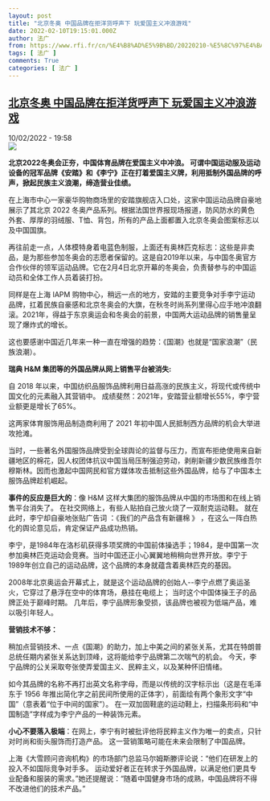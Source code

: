 ```yaml
---
layout: post
title: "北京冬奥 中国品牌在拒洋货呼声下 玩爱国主义冲浪游戏"
date: 2022-02-10T19:15:01.000Z
author: 法广
from: https://www.rfi.fr/cn/%E4%B8%AD%E5%9B%BD/20220210-%E5%8C%97%E4%BA%AC%E5%86%AC%E5%A5%A5-%E4%B8%AD%E5%9B%BD%E5%93%81%E7%89%8C%E5%9C%A8%E6%8B%92%E6%B4%8B%E8%B4%A7%E5%91%BC%E5%A3%B0%E4%B8%8B-%E7%8E%A9%E7%88%B1%E5%9B%BD%E4%B8%BB%E4%B9%89%E5%86%B2%E6%B5%AA%E6%B8%B8%E6%88%8F
tags: [ 法广 ]
comments: True
categories: [ 法广 ]
---
```

<!--1644520501000-->
[北京冬奥 中国品牌在拒洋货呼声下 玩爱国主义冲浪游戏](https://www.rfi.fr/cn/%E4%B8%AD%E5%9B%BD/20220210-%E5%8C%97%E4%BA%AC%E5%86%AC%E5%A5%A5-%E4%B8%AD%E5%9B%BD%E5%93%81%E7%89%8C%E5%9C%A8%E6%8B%92%E6%B4%8B%E8%B4%A7%E5%91%BC%E5%A3%B0%E4%B8%8B-%E7%8E%A9%E7%88%B1%E5%9B%BD%E4%B8%BB%E4%B9%89%E5%86%B2%E6%B5%AA%E6%B8%B8%E6%88%8F)
------

<div>
<div>10/02/2022 - 19:58</div><img src="https://s.rfi.fr/media/display/738a44e0-1176-11ea-9a0c-005056a99247/w:1280/p:16x9/OLYMPICS-OPENING432.jpg"><p><strong>                    北京2022冬奥会正夯，中国体育品牌在爱国主义中冲浪。 可谓中国运动服及运动设备的冠军品牌《安踏》和《李宁》正在打着爱国主义牌，利用抵制外国品牌的呼声，掀起民族主义浪潮，缔造营业佳绩。                 </strong></p><div >                    <p>在上海市中心一家豪华购物商场里的安踏旗舰店入口处，这家中国运动品牌自豪地展示了其北京 2022 冬奥产品系列。根据法国世界报现场报道，防风防水的黄色外套、厚厚的羽绒服、T恤、背包，所有的产品上面都置入北京冬奥会图案标志以及中国国旗。 </p><p>再往前走一点，人体模特身着电蓝色制服，上面还有奥林匹克标志：这些是非卖品，是为那些参加冬奥会的志愿者保留的。这是自2019年以来，与中国冬奥官方合作伙伴的领军运动品牌。它在2月4日北京开幕的冬奥会，负责替参与的中国运动员和全体工作人员着装打扮。 </p><p>同样是在上海 IAPM 购物中心，稍远一点的地方，安踏的主要竞争对手李宁运动品牌，扛着民族自豪感和北京冬奥会的大旗，在秋冬时尚系列里得心应手地冲浪翻滚。2021年，得益于东京奥运会和冬奥会的前景，中国两大运动品牌的销售量呈现了爆炸式的增长。 </p><p>这也要感谢中国近几年来一种一直在增强的趋势：《国潮》也就是“国家浪潮”（民族浪潮）。 </p><p><strong>瑞典 H&M 集团等的外国品牌从网上销售平台被消失:</strong> </p><p>自 2018 年以来，中国纺织品服饰品牌利用日益高涨的民族主义，将现代或传统中国文化的元素融入其营销中。 成绩斐然：2021年，安踏营业额增长55%，李宁营业额更是增长了65%。 </p><p>这两家体育服饰用品制造商利用了 2021 年初中国人民抵制西方品牌的机会大举进攻抢滩。 </p><p>当时，一些著名外国服饰品牌受到全球舆论的监督与压力，而宣布拒绝使用来自新疆地区的棉花，因人权团体抗议中国当局压制强迫劳动，剥削新疆少数民族维吾尔穆斯林。因而也激起中国网民和官方媒体攻击抵制这些外国品牌，给与了中国本土服饰品牌趁机崛起。 </p><p><strong>事件的反应是巨大的</strong>：像 H&M 这样大集团的服饰品牌从中国的市场图和在线上销售平台消失了。 在社交网络上，有些人贴拍自己放火烧了一双耐克运动鞋。 就在此时，李宁却自豪地张贴广告词 ：《我们的产品含有新疆棉 》 ，在这么一阵白热化的舆论意见后，肯定保证产品成功热销。 </p><p>李宁，是1984年在洛杉矶获得多项奖牌的中国前体操选手；1984，是中国第一次参加奥林匹克运动会竞赛。当时中国还正小心翼翼地稍稍向世界开放。李宁于1989年创立自己的运动品牌，这个品牌的本身就蕴含着奥林匹克的基因。 </p><p>2008年北京奥运会开幕式上，就是这个运动品牌的创始人--李宁点燃了奥运圣火，它穿过了悬浮在空中的体育场，悬挂在电缆上； 当时这个中国体操王子的品牌正处于巅峰时期。 几年后，李宁品牌形象受损，该品牌也被视为低端产品，难以吸引年轻人。 </p><p><strong>营销技术不够：</strong> </p><p>稍加点营销技术、一点《国潮》的助力，加上中美之间的紧张关系，尤其在特朗普总统任期内紧张关系达到顶峰，这将能给李宁品牌第二次喘气的机会。 今天，李宁品牌的公关采取夸张使弄爱国主义、民粹主义，以及某种怀旧情绪。 </p><p>如今其品牌的名称不再打出英文名称字母，而是以传统的汉字标示出（这是在毛泽东于 1956 年推出简化字之前民间所使用的正体字），前面绘有两个象形文字“中国”（意表着“位于中间的国家”）。 在一双加固鞋底的运动鞋上，扫描条形码和“中国制造”字样成为李宁产品的一种装饰元素。 </p><p><strong>小心不要落入极端</strong>：在网上，李宁有时被批评他将民粹主义作为唯一的卖点，只针对时尚和街头服饰而打造产品。 这一营销策略可能在未来会限制了中国品牌。 </p><p>上海《大雪顾问咨询机构》的市场部门总监马尔姆斯滕评论说：“他们在研发上的投入不如国际竞争对手多。 运动爱好者正在转求于外国品牌，以满足他们更具专业配备和服装的需求。”她还提醒说：“随着中国健身市场的成熟，中国品牌将不得不改进他们的技术产品。” </p>                                            <div data-selfpromo-newsletter>    </div>    <div data-selfpromo-app>    </div>                </div>
</div>
